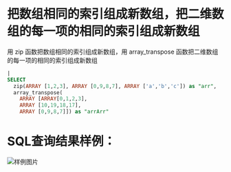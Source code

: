 # 把数组相同的索引组成新数组，把二维数组的每一项的相同的索引组成新数组

用 zip 函数把数组相同的索引组成新数组，用 array_transpose 函数把二维数组的每一项的相同的索引组成新数组

```SQL
|
SELECT
  zip(ARRAY [1,2,3], ARRAY [0,9,8,7], ARRAY ['a','b','c']) as "arr",
  array_transpose(
    ARRAY [ARRAY[0,1,2,3],
    ARRAY [10,19,18,17],
    ARRAY [0,9,8,7]]) as "arrArr"
```

# SQL查询结果样例：

![样例图片](https://img.alicdn.com/tfs/TB1nG8TQoz1gK0jSZLeXXb9kVXa-624-356.png)